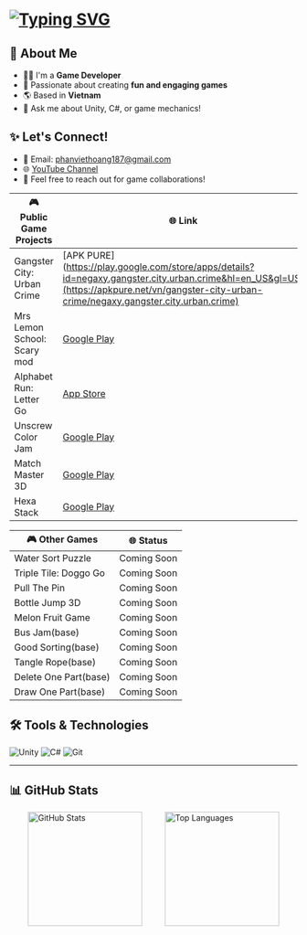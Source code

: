 <h1 align="left">
    <a href="https://git.io/typing-svg"><img src="https://readme-typing-svg.herokuapp.com?font=Fira+Code&pause=1000&random=false&width=435&lines=Hello!;I'm+Hoangpv;aka+lus187" alt="Typing SVG" /></a>
</h1>

## 🌟 About Me
- 🧑‍💻 I'm a **Game Developer**
- 🎨 Passionate about creating **fun and engaging games**
- 🌎 Based in **Vietnam**
- 💬 Ask me about Unity, C#, or game mechanics!

## ✨ Let's Connect!
- 📧 Email: [phanviethoang187@gmail.com](mailto:phanviethoang187@gmail.com)
- 🌐 [YouTube Channel](https://www.youtube.com/@viethoangphan3575)
- 💬 Feel free to reach out for game collaborations!

<!--
📝 **Here's my CVs** <br />
You can see my resume or download from the link below: <br />
<a href="" download="">MyCV-VN.pdf (Vietnamese)</a> <br />
<a href="" download="">MyCV-ENG.pdf (English)</a> <br />
-->

 | 🎮 **Public Game Projects** | 🌐 **Link** |
|----------------------------|-------------------------|
| Gangster City: Urban Crime | [APK PURE](https://play.google.com/store/apps/details?id=negaxy.gangster.city.urban.crime&hl=en_US&gl=US](https://apkpure.net/vn/gangster-city-urban-crime/negaxy.gangster.city.urban.crime) |
| Mrs Lemon School: Scary mod | [Google Play]([https://play.google.com/store/apps/details?id=ngx.mrs.lemon.school.scary.mod&hl=en_US&gl=US](https://apkpure.net/vn/horror-fruit-school-scary-mod/ngx.mrs.lemon.school.scary.mod)) | 
| Alphabet Run: Letter Go     | [App Store]([https://play.google.com/store/apps/details?id=negaxy.alphabet.run.abc.letter.go&hl=vi&gl=US](https://apps.apple.com/us/app/letter-race-3d-run-merge/id1659174430)) |
| Unscrew Color Jam          | [Google Play](https://play.google.com/store/apps/details?id=com.sg.screw.nuts.bolts.unscrew.color.jam.puzzle&hl=en) |
| Match Master 3D             | [Google Play](https://play.google.com/store/apps/details?id=com.sg.match3d.master.matchtriple) | 
| Hexa Stack                  | [Google Play](https://play.google.com/store/apps/details?id=com.sg.hexastack) |

| 🎮 **Other Games**   | 🌐 **Status** |
|-----------------------|--------------|
| Water Sort Puzzle     | Coming Soon  |
| Triple Tile: Doggo Go | Coming Soon  |
| Pull The Pin          | Coming Soon  |
| Bottle Jump 3D        | Coming Soon  |
| Melon Fruit Game      | Coming Soon  |
| Bus Jam(base)         | Coming Soon  |
| Good Sorting(base)    | Coming Soon  |
| Tangle Rope(base)     | Coming Soon  |
| Delete One Part(base) | Coming Soon  |
| Draw One Part(base)   | Coming Soon  |

## 🛠️ Tools & Technologies
![Unity](https://img.shields.io/badge/Unity-100000?style=for-the-badge&logo=unity&logoColor=white)
![C#](https://img.shields.io/badge/C%23-239120?style=for-the-badge&logo=c-sharp&logoColor=white)
![Git](https://img.shields.io/badge/GIT-E44C30?style=for-the-badge&logo=git&logoColor=white)
****

## 📊 GitHub Stats
<p align="center">
  <div style="display: inline-flex; justify-content: center; align-items: center; gap: 40px; width: 100%; flex-wrap: nowrap;">
    <img src="https://github-readme-stats.vercel.app/api?username=hoangpv2k&show_icons=true&theme=radical" alt="GitHub Stats" style="height: 200px; object-fit: contain;">
    <img src="https://github-readme-stats.vercel.app/api/top-langs/?username=hoangpv2k&layout=compact&theme=radical" alt="Top Languages" style="height: 200px; object-fit: contain;">
  </div>
</p>



 
